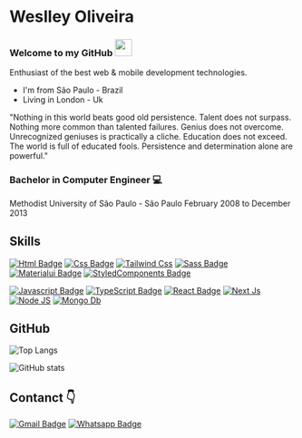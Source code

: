 # Weslley Oliveira 

### Welcome to my GitHub <img src="https://raw.githubusercontent.com/MartinHeinz/MartinHeinz/master/wave.gif" width="30px">

Enthusiast of the best web & mobile development technologies.

- I'm from São Paulo - Brazil
- Living in London - Uk

"Nothing in this world beats good old persistence. Talent does not surpass. Nothing more common than talented failures. Genius does not overcome. Unrecognized geniuses is practically a cliche. Education does not exceed. The world is full of educated fools. Persistence and determination alone are powerful."

### Bachelor in Computer Engineer 💻
Methodist University of São Paulo - São Paulo
February 2008 to December 2013

## Skills

[![Html Badge](https://img.shields.io/badge/HTML5-E34F26?style=for-the-badge&logo=html5&logoColor=white)](https://github.com/weslley-oliveira)
[![Css Badge](https://img.shields.io/badge/CSS3-1572B6?style=for-the-badge&logo=css3&logoColor=white)](https://github.com/weslley-oliveira)
[![Tailwind Css](https://img.shields.io/badge/TailWind%20Css-ffffff?style=for-the-badge&logo=tailwind-css&logoColor=06b6d4)](https://github.com/weslley-oliveira)
[![Sass Badge](https://img.shields.io/badge/Sass-CC6699?style=for-the-badge&logo=sass&logoColor=white)](https://github.com/weslley-oliveira)
[![Materialui Badge](https://img.shields.io/badge/Material--UI-0081CB?style=for-the-badge&logo=material-ui&logoColor=white)](https://github.com/weslley-oliveira)
[![StyledComponents Badge](https://img.shields.io/badge/styled--components-DB7093?style=for-the-badge&logo=styled-components&logoColor=white)](https://github.com/weslley-oliveira)

[![Javascript Badge](https://img.shields.io/badge/JavaScript-F7DF1E?style=for-the-badge&logo=javascript&logoColor=black)](https://github.com/weslley-oliveira)
[![TypeScript Badge](https://img.shields.io/badge/TypeScript-3276E6?style=for-the-badge&logo=typescript&logoColor=white&labelColor=3276E6)](https://github.com/weslley-oliveira)
[![React Badge](https://img.shields.io/badge/React-20232A?style=for-the-badge&logo=react&logoColor=61DAFB)](https://github.com/weslley-oliveira)
[![Next Js](https://img.shields.io/badge/Next%20Js-000000?style=for-the-badge&logo=next.js&logoColor=white)](https://github.com/weslley-oliveira)
[![Node JS](https://img.shields.io/badge/Node%20Js-3e863d?style=for-the-badge&logo=node.js&logoColor=white)](https://github.com/weslley-oliveira)
[![Mongo Db](https://img.shields.io/badge/MongoDB-35495E?style=for-the-badge&logo=mongodb&logoColor=4FC08D)](https://github.com/weslley-oliveira)

## GitHub

![Top Langs](https://github-readme-stats.vercel.app/api/top-langs/?username=weslley-oliveira&theme=tokyonight)

![GitHub stats](https://github-readme-stats.vercel.app/api?username=weslley-oliveira&show_icons=true&theme=tokyonight)


## Contanct 👇

[![Gmail Badge](https://img.shields.io/badge/Gmail-D14836?style=for-the-badge&logo=gmail&logoColor=white)](mailto:weslleyzera2020@gmail.com)
[![Whatsapp Badge](https://img.shields.io/badge/WhatsApp-25D366?style=for-the-badge&logo=whatsapp&logoColor=white)](https://api.whatsapp.com/send?phone=447568555838&text=Hi!)





